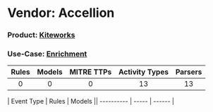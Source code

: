 Vendor: Accellion
=================
### Product: [Kiteworks](../ds_accellion_kiteworks.md)
### Use-Case: [Enrichment](../../../../UseCases/uc_enrichment.md)

| Rules | Models | MITRE TTPs | Activity Types | Parsers |
|:-----:|:------:|:----------:|:--------------:|:-------:|
|   0   |   0    |     0      |       13       |   13    |

| Event Type | Rules | Models || ---------- | ----- | ------ |
